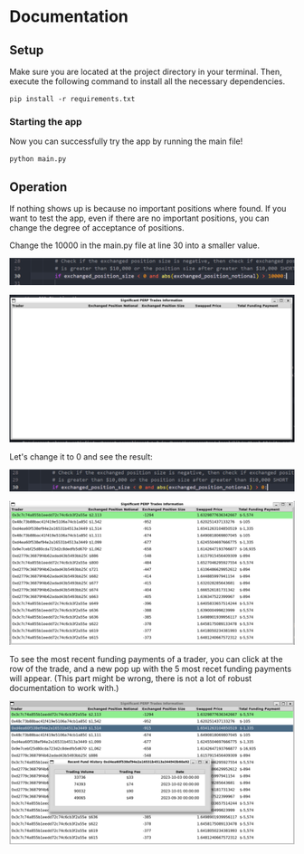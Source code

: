 # Documentation

## Setup

Make sure you are located at the project directory in your terminal. Then, execute the following command to install all the necessary dependencies.

```
pip install -r requirements.txt
```

### Starting the app

Now you can successfully try the app by running the main file!

```
python main.py
```

## Operation

If nothing shows up is because no important positions where found. If you want to test the app, even if there are no important positions, you can change the degree of acceptance of positions.

Change the 10000 in the main.py file at line 30 into a smaller value.

![code snippet](resources/image.png)

![10000](resources/10000.png)

Let's change it to 0 and see the result:

![0](resources/0.png)

![example](resources/example.png)

To see the most recent funding payments of a trader, you can click at the row of the trade, and a new pop up with the 5 most recet funding payments will appear. (This part might be wrong, there is not a lot of robust documentation to work with.)

![fund](resources/fund.png)







